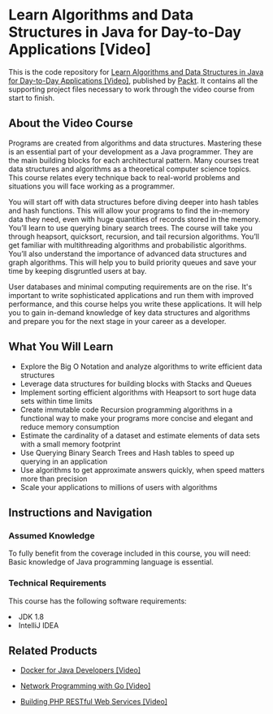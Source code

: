 # Learn Algorithms and Data Structures in Java for Day-to-Day Applications [Video]
This is the code repository for [Learn Algorithms and Data Structures in Java for Day-to-Day Applications [Video]](https://www.packtpub.com/application-development/learn-algorithms-and-data-structures-java-day-day-applications-video?utm_source=github&utm_medium=repository&utm_campaign=9781788624428), published by [Packt](https://www.packtpub.com/?utm_source=github). It contains all the supporting project files necessary to work through the video course from start to finish.
## About the Video Course
Programs are created from algorithms and data structures. Mastering these is an essential part of your development as a Java programmer. They are the main building blocks for each architectural pattern. Many courses treat data structures and algorithms as a theoretical computer science topics. This course relates every technique back to real-world problems and situations you will face working as a programmer.

You will start off with data structures before diving deeper into hash tables and hash functions. This will allow your programs to find the in-memory data they need, even with huge quantities of records stored in the memory. You’ll learn to use querying binary search trees. The course will take you through heapsort, quicksort, recursion, and tail recursion algorithms. You’ll get familiar with multithreading algorithms and probabilistic algorithms. You’ll also understand the importance of advanced data structures and graph algorithms. This will help you to build priority queues and save your time by keeping disgruntled users at bay.

User databases and minimal computing requirements are on the rise. It's important to write sophisticated applications and run them with improved performance, and this course helps you write these applications. It will help you to gain in-demand knowledge of key data structures and algorithms and prepare you for the next stage in your career as a developer.

<H2>What You Will Learn</H2>
<DIV class=book-info-will-learn-text>
<UL>
<LI>Explore the Big O Notation and analyze algorithms to write efficient data structures
<LI>Leverage data structures for building blocks with Stacks and Queues
<LI>Implement sorting efficient algorithms with Heapsort to sort huge data sets within time limits
<LI>Create immutable code Recursion programming algorithms in a functional way to make your programs more concise and elegant and reduce memory consumption
<LI>Estimate the cardinality of a dataset and estimate elements of data sets with a small memory footprint
<LI>Use Querying Binary Search Trees and Hash tables to speed up querying in an application
<LI> Use algorithms to get approximate answers quickly, when speed matters more than precision
<LI>Scale your applications to millions of users with algorithms

</LI></UL></DIV>

## Instructions and Navigation
### Assumed Knowledge
To fully benefit from the coverage included in this course, you will need:<br/>
Basic knowledge of Java programming language is essential.
### Technical Requirements
This course has the following software requirements:<br/>
<LI>JDK 1.8
<LI>IntelliJ IDEA







## Related Products
* [Docker for Java Developers [Video]](https://www.packtpub.com/virtualization-and-cloud/docker-java-developers-video?utm_source=github&utm_medium=repository&utm_campaign=9781788629492)

* [Network Programming with Go [Video]](https://www.packtpub.com/networking-and-servers/network-programming-go-video?utm_source=github&utm_medium=repository&utm_campaign=9781788476560)

* [Building PHP RESTful Web Services [Video]](https://www.packtpub.com/application-development/building-php-restful-web-services-video?utm_source=github&utm_medium=repository&utm_campaign=9781788291767)


